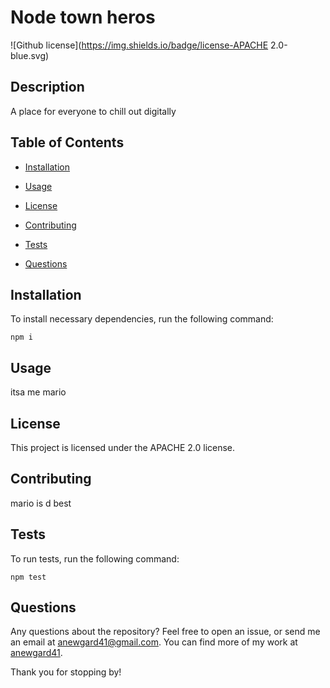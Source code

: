 # Node town heros 
![Github license](https://img.shields.io/badge/license-APACHE 2.0-blue.svg)

## Description

A place for everyone to chill out digitally

## Table of Contents

* [Installation](#Installation)

* [Usage](#Usage)

* [License](#license)

* [Contributing](#contributing)

* [Tests](#tests)

* [Questions](#questions)


## Installation
To install necessary dependencies, run the following command: 
```
npm i
```

## Usage 

itsa me mario

## License 
      
This project is licensed under the APACHE 2.0 license.

## Contributing 

mario is d best

## Tests 

To run tests, run the following command: 

```
npm test
```


## Questions 

Any questions about the repository? Feel free to open an issue, or send me an email at anewgard41@gmail.com. You can find more of my work at [anewgard41](https://github.com/anewgard41/).

Thank you for stopping by! 


